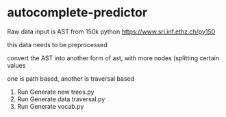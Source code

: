 # autocomplete-predictor


Raw data input is AST from 150k python https://www.sri.inf.ethz.ch/py150

this data needs to be preprocessed

convert the AST into another form of ast, with more nodes (splitting certain values

one is path based, another is traversal based

1. Run Generate new trees.py
2. Run Generate data traversal.py
3. Run Generate vocab.py

